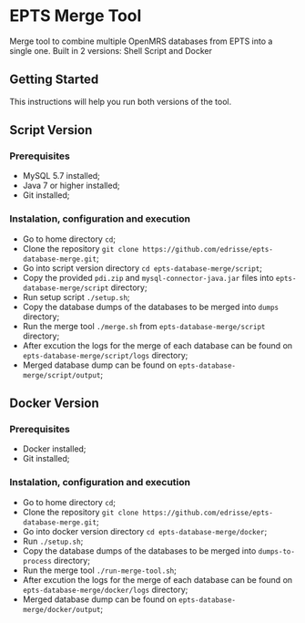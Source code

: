 # EPTS Merge Tool
Merge tool to combine multiple OpenMRS databases from EPTS into a single one. Built in 2 versions: Shell Script and Docker

## Getting Started
This instructions will help you run both versions of the tool.

## Script Version

### Prerequisites
* MySQL 5.7 installed;
* Java 7 or higher installed;
* Git installed;

### Instalation, configuration and execution
* Go to home directory `cd`;
* Clone the repository `git clone https://github.com/edrisse/epts-database-merge.git`;
* Go into script version directory `cd epts-database-merge/script`;
* Copy the provided `pdi.zip` and `mysql-connector-java.jar` files into `epts-database-merge/script` directory;
* Run setup script `./setup.sh`;
* Copy the database dumps of the databases to be merged into `dumps` directory;
* Run the merge tool `./merge.sh` from `epts-database-merge/script` directory;
* After excution the logs for the merge of each database can be found on `epts-database-merge/script/logs` directory;
* Merged database dump can be found on `epts-database-merge/script/output`;

## Docker Version

### Prerequisites
* Docker installed;
* Git installed;


### Instalation, configuration and execution
* Go to home directory `cd`;
* Clone the repository `git clone https://github.com/edrisse/epts-database-merge.git`;
* Go into docker version directory `cd epts-database-merge/docker`;
* Run `./setup.sh`;
* Copy the database dumps of the databases to be merged into `dumps-to-process` directory;
* Run the merge tool `./run-merge-tool.sh`;
* After excution the logs for the merge of each database can be found on `epts-database-merge/docker/logs` directory;
* Merged database dump can be found on `epts-database-merge/docker/output`;